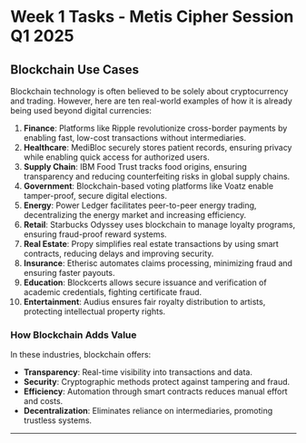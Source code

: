 # Week 1 Tasks - Metis Cipher Session Q1 2025

## Blockchain Use Cases

Blockchain technology is often believed to be solely about cryptocurrency and trading. However, here are ten real-world examples of how it is already being used beyond digital currencies:

1. **Finance**: Platforms like Ripple revolutionize cross-border payments by enabling fast, low-cost transactions without intermediaries.  
2. **Healthcare**: MediBloc securely stores patient records, ensuring privacy while enabling quick access for authorized users.  
3. **Supply Chain**: IBM Food Trust tracks food origins, ensuring transparency and reducing counterfeiting risks in global supply chains.  
4. **Government**: Blockchain-based voting platforms like Voatz enable tamper-proof, secure digital elections.  
5. **Energy**: Power Ledger facilitates peer-to-peer energy trading, decentralizing the energy market and increasing efficiency.  
6. **Retail**: Starbucks Odyssey uses blockchain to manage loyalty programs, ensuring fraud-proof reward systems.  
7. **Real Estate**: Propy simplifies real estate transactions by using smart contracts, reducing delays and improving security.  
8. **Insurance**: Etherisc automates claims processing, minimizing fraud and ensuring faster payouts.  
9. **Education**: Blockcerts allows secure issuance and verification of academic credentials, fighting certificate fraud.  
10. **Entertainment**: Audius ensures fair royalty distribution to artists, protecting intellectual property rights.

### How Blockchain Adds Value

In these industries, blockchain offers:

- **Transparency**: Real-time visibility into transactions and data.  
- **Security**: Cryptographic methods protect against tampering and fraud.  
- **Efficiency**: Automation through smart contracts reduces manual effort and costs.  
- **Decentralization**: Eliminates reliance on intermediaries, promoting trustless systems.

---
